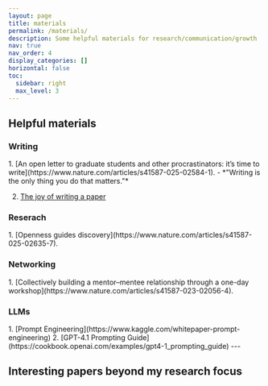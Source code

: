 ```yaml
---
layout: page
title: materials
permalink: /materials/
description: Some helpful materials for research/communication/growth
nav: true
nav_order: 4
display_categories: []
horizontal: false
toc: 
  sidebar: right
  max_level: 3 
---
```


<h2>Helpful materials</h2>
<h3>Writing</h3>
1. [An open letter to graduate students and other procrastinators: it’s time to write](https://www.nature.com/articles/s41587-025-02584-1).  
    - *"Writing is the only thing you do that matters."*

2. [The joy of writing a paper](https://publications.ersnet.org/content/breathe/4/3/224)

<h3>Reserach</h3>
1. [Openness guides discovery](https://www.nature.com/articles/s41587-025-02635-7).

<h3>Networking</h3>
1. [Collectively building a mentor–mentee relationship through a one-day workshop](https://www.nature.com/articles/s41587-023-02056-4). 

<h3>LLMs</h3>
1. [Prompt Engineering](https://www.kaggle.com/whitepaper-prompt-engineering)
2. [GPT-4.1 Prompting Guide](https://cookbook.openai.com/examples/gpt4-1_prompting_guide)
---

<h2>Interesting papers beyond my research focus</h2>

